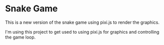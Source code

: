 # Snake Game

This is a new version of the snake game using pixi.js to render the graphics.

I'm using this project to get used to using pixi.js for graphics and controlling the game loop.
